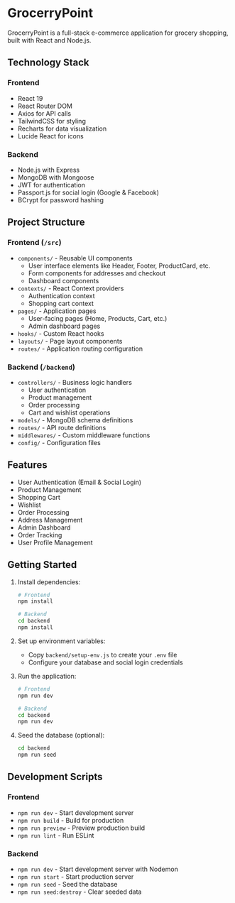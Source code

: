 # GrocerryPoint

GrocerryPoint is a full-stack e-commerce application for grocery shopping, built with React and Node.js.

## Technology Stack

### Frontend
- React 19
- React Router DOM
- Axios for API calls
- TailwindCSS for styling
- Recharts for data visualization
- Lucide React for icons

### Backend
- Node.js with Express
- MongoDB with Mongoose
- JWT for authentication
- Passport.js for social login (Google & Facebook)
- BCrypt for password hashing

## Project Structure

### Frontend (`/src`)
- `components/` - Reusable UI components
  - User interface elements like Header, Footer, ProductCard, etc.
  - Form components for addresses and checkout
  - Dashboard components
- `contexts/` - React Context providers
  - Authentication context
  - Shopping cart context
- `pages/` - Application pages
  - User-facing pages (Home, Products, Cart, etc.)
  - Admin dashboard pages
- `hooks/` - Custom React hooks
- `layouts/` - Page layout components
- `routes/` - Application routing configuration

### Backend (`/backend`)
- `controllers/` - Business logic handlers
  - User authentication
  - Product management
  - Order processing
  - Cart and wishlist operations
- `models/` - MongoDB schema definitions
- `routes/` - API route definitions
- `middlewares/` - Custom middleware functions
- `config/` - Configuration files

## Features

- User Authentication (Email & Social Login)
- Product Management
- Shopping Cart
- Wishlist
- Order Processing
- Address Management
- Admin Dashboard
- Order Tracking
- User Profile Management

## Getting Started

1. Install dependencies:
   ```bash
   # Frontend
   npm install

   # Backend
   cd backend
   npm install
   ```

2. Set up environment variables:
   - Copy `backend/setup-env.js` to create your `.env` file
   - Configure your database and social login credentials

3. Run the application:
   ```bash
   # Frontend
   npm run dev

   # Backend
   cd backend
   npm run dev
   ```

4. Seed the database (optional):
   ```bash
   cd backend
   npm run seed
   ```

## Development Scripts

### Frontend
- `npm run dev` - Start development server
- `npm run build` - Build for production
- `npm run preview` - Preview production build
- `npm run lint` - Run ESLint

### Backend
- `npm run dev` - Start development server with Nodemon
- `npm run start` - Start production server
- `npm run seed` - Seed the database
- `npm run seed:destroy` - Clear seeded data
